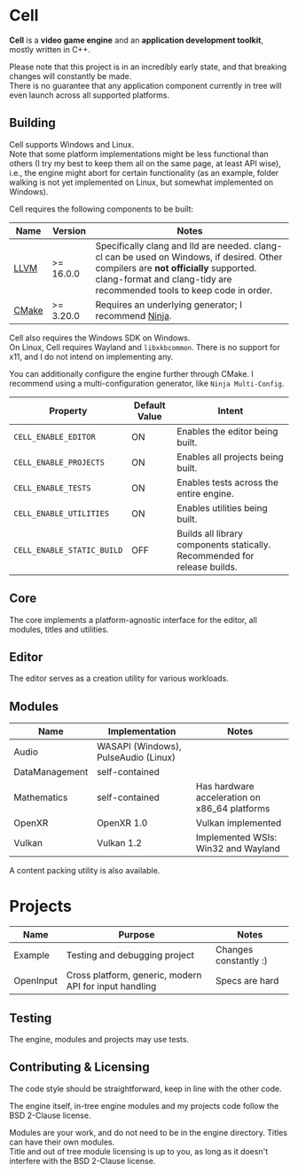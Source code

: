 # Cell
**Cell** is a **video game engine** and an **application development toolkit**, mostly written in C++.

Please note that this project is in an incredibly early state, and that breaking changes will constantly be made.  
There is no guarantee that any application component currently in tree will even launch across all supported platforms.

## Building
Cell supports Windows and Linux.  
Note that some platform implementations might be less functional than others (I try my best to keep them all on the same page, at least API wise), i.e., the engine might abort for certain functionality (as an example, folder walking is not yet implemented on Linux, but somewhat implemented on Windows).

Cell requires the following components to be built:

| Name                        | Version    | Notes                                                                                                                                                                                                          |
|-----------------------------|------------|----------------------------------------------------------------------------------------------------------------------------------------------------------------------------------------------------------------|
| [LLVM](https://llvm.org)    | \>= 16.0.0 | Specifically clang and lld are needed. clang-cl can be used on Windows, if desired. Other compilers are **not officially** supported. clang-format and clang-tidy are recommended tools to keep code in order. |
| [CMake](https://cmake.org/) | \>= 3.20.0 | Requires an underlying generator; I recommend [Ninja](https://ninja-build.org/).                                                                                                                               |

Cell also requires the Windows SDK on Windows.  
On Linux, Cell requires Wayland and `libxkbcommon`. There is no support for x11, and I do not intend on implementing any.

You can additionally configure the engine further through CMake. I recommend using a multi-configuration generator, like `Ninja Multi-Config`.
 
| Property                   | Default Value | Intent                                                                    |
|----------------------------|---------------|---------------------------------------------------------------------------|
| `CELL_ENABLE_EDITOR`       | ON            | Enables the editor being built.                                           |
| `CELL_ENABLE_PROJECTS`     | ON            | Enables all projects being built.                                         |
| `CELL_ENABLE_TESTS`        | ON            | Enables tests across the entire engine.                                   |
| `CELL_ENABLE_UTILITIES`    | ON            | Enables utilities being built.                                            |
| `CELL_ENABLE_STATIC_BUILD` | OFF           | Builds all library components statically. Recommended for release builds. |

## Core
The core implements a platform-agnostic interface for the editor, all modules, titles and utilities.

## Editor
The editor serves as a creation utility for various workloads.

## Modules
| Name           | Implementation                       | Notes                                         |
|----------------|--------------------------------------|-----------------------------------------------|
| Audio          | WASAPI (Windows), PulseAudio (Linux) |                                               |
| DataManagement | self-contained                       |                                               |
| Mathematics    | self-contained                       | Has hardware acceleration on x86_64 platforms |
| OpenXR         | OpenXR 1.0                           | Vulkan implemented                            |
| Vulkan         | Vulkan 1.2                           | Implemented WSIs: Win32 and Wayland           |

A content packing utility is also available.

# Projects
| Name      | Purpose                                                | Notes                                    |
|-----------|--------------------------------------------------------|------------------------------------------|
| Example   | Testing and debugging project                          | Changes constantly :)                    |
| OpenInput | Cross platform, generic, modern API for input handling | Specs are hard                           |

## Testing
The engine, modules and projects may use tests.

## Contributing & Licensing
The code style should be straightforward, keep in line with the other code.

The engine itself, in-tree engine modules and my projects code follow the BSD 2-Clause license.

Modules are your work, and do not need to be in the engine directory. Titles can have their own modules.  
Title and out of tree module licensing is up to you, as long as it doesn't interfere with the BSD 2-Clause license.
